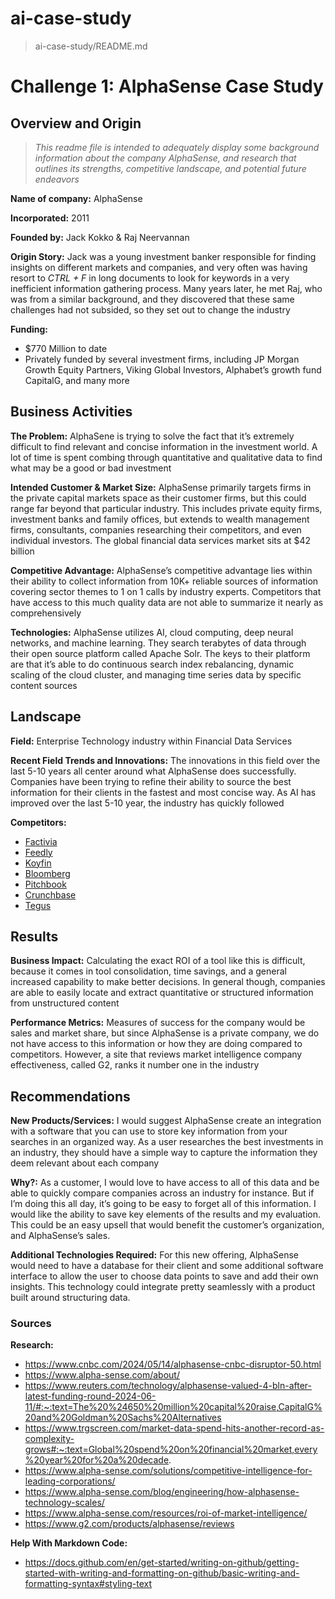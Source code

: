 # ai-case-study
>ai-case-study/README.md

# Challenge 1: AlphaSense Case Study

## Overview and Origin
>*This readme file is intended to adequately display some background information about the company AlphaSense, and research that outlines its strengths, competitive landscape, and potential future endeavors* 

**Name of company:** 
AlphaSense

**Incorporated:**
2011

**Founded by:**
Jack Kokko & Raj Neervannan

**Origin Story:**
Jack was a young investment banker responsible for finding insights on different markets and companies, and very often was having resort to *CTRL + F* in long documents to look for keywords in a very inefficient information gathering process. Many years later, he met Raj, who was from a similar background, and they discovered that these same challenges had not subsided, so they set out to change the industry

**Funding:**
* $770 Million to date 
* Privately funded by several investment firms, including JP Morgan Growth Equity Partners, Viking Global Investors, Alphabet’s growth fund CapitalG, and many more 

## Business Activities

**The Problem:**
AlphaSene is trying to solve the fact that it’s extremely difficult to find relevant and concise information in the investment world. A lot of time is spent combing through quantitative and qualitative data to find what may be a good or bad investment 

**Intended Customer & Market Size:**
AlphaSense primarily targets firms in the private capital markets space as their customer firms, but this could range far beyond that particular industry. This includes private equity firms, investment banks and family offices, but extends to wealth management firms, consultants, companies researching their competitors, and even individual investors. The global financial data services market sits at $42 billion


**Competitive Advantage:**
AlphaSense’s competitive advantage lies within their ability to collect information from 10K+ reliable sources of information covering sector themes to 1 on 1 calls by industry experts. Competitors that have access to this much quality data are not able to summarize it nearly as comprehensively 

**Technologies:**
AlphaSense utilizes AI, cloud computing, deep neural networks, and machine learning. They search terabytes of data through their open source platform called Apache Solr. The keys to their platform are that it’s able to do continuous search index rebalancing, dynamic scaling of the cloud cluster, and managing time series data by specific content sources


## Landscape

**Field:**
Enterprise Technology industry within Financial Data Services

**Recent Field Trends and Innovations:**
The innovations in this field over the last 5-10 years all center around what AlphaSense does successfully. Companies have been trying to refine their ability to source the best information for their clients in the fastest and most concise way. As AI has improved over the last 5-10 year, the industry has quickly followed


**Competitors:**
* [Factivia](https://www.dowjones.com/professional/factiva/)
* [Feedly](https://feedly.com/)
* [Koyfin](https://www.koyfin.com/)
* [Bloomberg](https://www.bloomberg.com/professional/products/bloomberg-terminal/)
* [Pitchbook](https://get.pitchbook.com/pitchbook-data/?utm_source=google&utm_medium=cpc&utm_campaign=Brand-US&adgroup=Brand-Exact&utm_term=pitchbook&device=c&utm_content=&_bk=pitchbook&_bt=533930678330&_bm=e&_bn=g&_bg=68167525578&kwdaud=kwd-334479000139&sfid=rFC8fCnu-dc_pcrid_533930678330_pkw_pitchbook_pmt_e_slid__productid__pgrid_68167525578_ptaid_kwd-334479000139&gad_source=1&gclid=CjwKCAjw2dG1BhB4EiwA998cqJwByiz2puruaJf3LeD-BApJDXm9FfGrJ9pum_Ua8ZFu0oPxM7XJ8RoC4k8QAvD_BwE)
* [Crunchbase](https://about.crunchbase.com/find-next-investment/?utm_source=google&utm_medium=cpc&utm_campaign=SCH%20%7C%20Pro%20%7C%20NAM%20%7C%20Brand%20%7C%20Exact%20~%20Super%20-%20Self%20Serve&keyword=crunchbase&matchtype=e&creative=626198265257&device=c&adposition=&campaignid=12750598521&placement=&network=g&gad_source=1&gclid=CjwKCAjw2dG1BhB4EiwA998cqCYhyAgRPZbvuiauiwAed3xAOazZZp_lW9IQmpTgckf9_L9Sk1CFzRoC2jAQAvD_BwE)
* [Tegus](https://www.tegus.com/)

## Results

**Business Impact:**
Calculating the exact ROI of a tool like this is difficult, because it comes in tool consolidation, time savings, and a general increased capability to make better decisions. In general though, companies are able to easily locate and extract quantitative or structured information from unstructured content

**Performance Metrics:**
Measures of success for the company would be sales and market share, but since AlphaSense is a private company, we do not have access to this information or how they are doing compared to competitors. However, a site that reviews market intelligence company effectiveness, called G2, ranks it number one in the industry


## Recommendations

**New Products/Services:**
I would suggest AlphaSense create an integration with a software that you can use to store key information from your searches in an organized way. As a user researches the best investments in an industry, they should have a simple way to capture the information they deem relevant about each company

**Why?:**
As a customer, I would love to have access to all of this data and be able to quickly compare companies across an industry for instance. But if I’m doing this all day, it’s going to be easy to forget all of this information. I would like the ability to save key elements of the results and my evaluation. This could be an easy upsell that would benefit the customer’s organization, and AlphaSense’s sales. 

**Additional Technologies Required:**
For this new offering, AlphaSense would need to have a database for their client and some additional software interface to allow the user to choose data points to save and add their own insights. This technology could integrate pretty seamlessly with a product built around structuring data. 


### Sources

**Research:**
* https://www.cnbc.com/2024/05/14/alphasense-cnbc-disruptor-50.html 
* https://www.alpha-sense.com/about/ 
* https://www.reuters.com/technology/alphasense-valued-4-bln-after-latest-funding-round-2024-06-11/#:~:text=The%20%24650%20million%20capital%20raise,CapitalG%20and%20Goldman%20Sachs%20Alternatives
* https://www.trgscreen.com/market-data-spend-hits-another-record-as-complexity-grows#:~:text=Global%20spend%20on%20financial%20market,every%20year%20for%20a%20decade. 
* https://www.alpha-sense.com/solutions/competitive-intelligence-for-leading-corporations/ 
* https://www.alpha-sense.com/blog/engineering/how-alphasense-technology-scales/ 
* https://www.alpha-sense.com/resources/roi-of-market-intelligence/ 
* https://www.g2.com/products/alphasense/reviews

**Help With Markdown Code:**
* https://docs.github.com/en/get-started/writing-on-github/getting-started-with-writing-and-formatting-on-github/basic-writing-and-formatting-syntax#styling-text
